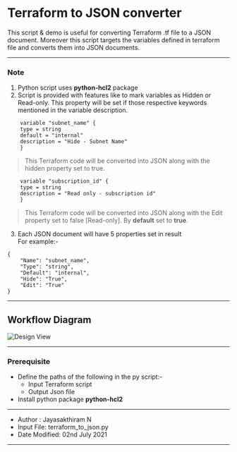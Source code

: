 # Terraform to JSON converter
<p>This script & demo is useful for converting Terraform .tf file to a JSON document. Moreover this script targets the variables defined in terraform file and converts them into JSON documents.

---
### Note
1. Python script uses **python-hcl2** package 
2. Script is provided with features like to mark variables as Hidden or Read-only. This property will be set if those respective keywords mentioned in the variable description.
~~~
    variable "subnet_name" { 
    type = string 
    default = "internal"
    description = "Hide - Subnet Name" 
    }
~~~
> This Terraform code will be converted into JSON along with the hidden property set to true.
~~~
    variable "subscription_id" { 
    type = string 
    description = "Read only - subscription id" 
    }
~~~

> This Terraform code will be converted into JSON along with the Edit property set to false [Read-only]. By **default** set to **true**.

3. Each JSON document will have 5 properties set in result
    <br> For example:-
~~~
{
    "Name": "subnet_name",
    "Type": "string",
    "Default": "internal",
    "Hide": "True",
    "Edit": "True" 
}
~~~  
---
## Workflow Diagram
![Design View](https://github.com/mynameisjai/Terraform_JSON_converter/blob/main/Slide1.PNG?raw=true)

---
### Prerequisite
- Define the paths of the following in the py script:-
    - Input Terraform script
    - Output Json file
- Install python package **python-hcl2**
---
- Author : Jayasakthiram N <br>
- Input File: terraform_to_json.py <br>
- Date Modified: 02nd July 2021 
---
